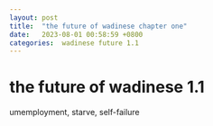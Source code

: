 ```yaml
---
layout: post
title:  "the future of wadinese chapter one"
date:   2023-08-01 00:58:59 +0800
categories:  wadinese future 1.1
---
```


# the future of wadinese 1.1

umemployment, starve, self-failure  
